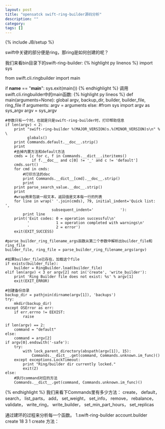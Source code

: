 ```yaml
---
layout: post
title: "opensatck swift-ring-builder源码分析"
description: ""
category: 
tags: []
---
```

{% include JB/setup %}

swift中关键的部分便是ring，那ring是如何创建的呢？

我们来看bin目录下的swift-ring-builder:
{% highlight py linenos %}
import sys

from swift.cli.ringbuilder import main


if __name__ == "__main__":
    sys.exit(main())
{% endhighlight %}
调用swift.cli.ringbuilder中的main函数:
{% highlight py lineos %}
def main(arguments=None):
    global argv, backup_dir, builder, builder_file, ring_file
    if arguments:
        argv = arguments
    else:
        #from sys import argv as sys_argv
        argv = sys_argv

    #参数只有一个时，也就是只是swift-ring-builder时，打印帮助信息
    if len(argv) < 2:
        print "swift-ring-builder %(MAJOR_VERSION)s.%(MINOR_VERSION)s\n" % \
              globals()
        print Commands.default.__doc__.strip()
        print
        #去掉内置方法和default方法
        cmds = [c for c, f in Commands.__dict__.iteritems()
                if f.__doc__ and c[0] != '_' and c != 'default']
        cmds.sort()
        for cmd in cmds:
            #打印方法的doc
            print Commands.__dict__[cmd].__doc__.strip()
            print
        print parse_search_value.__doc__.strip()
        print
        #wrap用来包装一段文本，返回值是文本每一行的列表
        for line in wrap(' '.join(cmds), 79, initial_indent='Quick list: ',
                         subsequent_indent='            '):
            print line
        print('Exit codes: 0 = operation successful\n'
              '            1 = operation completed with warnings\n'
              '            2 = error')
        exit(EXIT_SUCCESS)

    #parse_builder_ring_filename_args函数从第二个参数中解析出builder_file和ring_file
    builder_file, ring_file = parse_builder_ring_filename_args(argv)

    #如果builder_file已存在，加载这个file
    if exists(builder_file):
        builder = RingBuilder.load(builder_file)
    elif len(argv) < 3 or argv[2] not in('create', 'write_builder'):
        print 'Ring Builder file does not exist: %s' % argv[1]
        exit(EXIT_ERROR)

    #创建备份目录
    backup_dir = pathjoin(dirname(argv[1]), 'backups')
    try:
        mkdir(backup_dir)
    except OSError as err:
        if err.errno != EEXIST:
            raise

    if len(argv) == 2:
        command = "default"
    else:
        command = argv[2]
    if argv[0].endswith('-safe'):
        try:
            with lock_parent_directory(abspath(argv[1]), 15):
                Commands.__dict__.get(command, Commands.unknown.im_func)()
        except exceptions.LockTimeout:
            print "Ring/builder dir currently locked."
            exit(2)
    else:
        #执行command对应的方法
        Commands.__dict__.get(command, Commands.unknown.im_func)()
{% endhighlight %}
我们来看下Commands里有多少方法：
create， default， search， list_parts， add， set_weight， set_info， remove， rebalance， validate， write\_ring， write\_builder， set\_min\_part\_hours， set\_replicas

通过建环的过程来分析每一个函数。
1.swift-ring-builder account.builder create 18 3 1
create 方法：






























